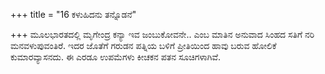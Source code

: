 +++
title = "16 ಕಳುಹಿದನು ತನ್ನೊಡನೆ"

+++
ಮೂಲಭಾರತದಲ್ಲಿ ಮೃಗೇಂದ್ರ ಕನ್ಯಾ ಇವ ಜಂಬುಕೋವನೇ.. ಎಂಬ ಮಾತಿನ ಅನುವಾದ ಸಿಂಹದ ಸತಿಗೆ ನರಿ ಮನವಳುಪುವಂತಿರೆ. ಇದರ ಜೊತೆಗೆ ಗರುಡನ ಪತ್ನಿಯ ಬಳಿಗೆ ಪ್ರೀತಿಯಿಂದ ಹಾವು ಬರುವ ಹೋಲಿಕೆ ಕುಮಾರವ್ಯಾಸನದು. ಈ ಎರಡೂ ಉಪಮೆಗಳು ಕೀಚಕನ ಪತನ ಸೂಚಿಗಳಾಗಿವೆ.